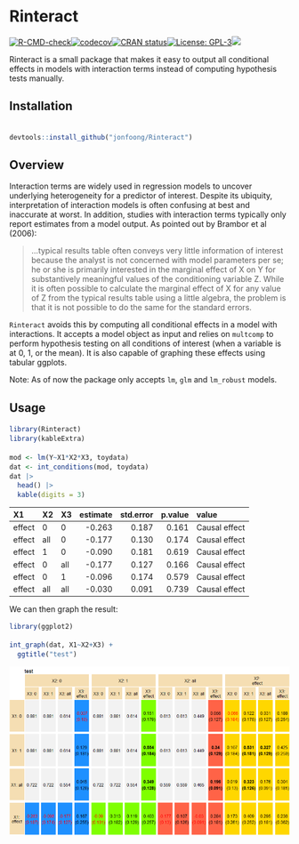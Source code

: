 
# Rinteract

[![R-CMD-check](https://github.com/jonfoong/Rinteract/actions/workflows/R-CMD-check.yaml/badge.svg)](https://github.com/jonfoong/Rinteract/actions/workflows/R-CMD-check.yaml)[![codecov](https://codecov.io/github/jonfoong/Rinteract/branch/main/graph/badge.svg?token=2SOK4T1220)](https://codecov.io/github/jonfoong/Rinteract)[![CRAN
status](https://www.r-pkg.org/badges/version/Rinteract.png)](https://CRAN.R-project.org/package=Rinteract)[![License:
GPL-3](https://img.shields.io/badge/license-GPL--3-blue.svg)](https://cran.r-project.org/web/licenses/GPL-3)[![](https://img.shields.io/badge/devel%20version-0.1.0-blue.svg)](https://github.com/jonfoong/Rinteract)

Rinteract is a small package that makes it easy to output all
conditional effects in models with interaction terms instead of
computing hypothesis tests manually.

## Installation

``` r

devtools::install_github("jonfoong/Rinteract")
```

## Overview

Interaction terms are widely used in regression models to uncover
underlying heterogeneity for a predictor of interest. Despite its
ubiquity, interpretation of interaction models is often confusing at
best and inaccurate at worst. In addition, studies with interaction
terms typically only report estimates from a model output. As pointed
out by Brambor et al (2006):

> …typical results table often conveys very little information of
> interest because the analyst is not concerned with model parameters
> per se; he or she is primarily interested in the marginal effect of X
> on Y for substantively meaningful values of the conditioning variable
> Z. While it is often possible to calculate the marginal effect of X
> for any value of Z from the typical results table using a little
> algebra, the problem is that it is not possible to do the same for the
> standard errors.

`Rinteract` avoids this by computing all conditional effects in a model
with interactions. It accepts a model object as input and relies on
`multcomp` to perform hypothesis testing on all conditions of interest
(when a variable is at 0, 1, or the mean). It is also capable of
graphing these effects using tabular ggplots.

Note: As of now the package only accepts `lm`, `glm` and `lm_robust`
models.

## Usage

``` r
library(Rinteract)
library(kableExtra)

mod <- lm(Y~X1*X2*X3, toydata)
dat <- int_conditions(mod, toydata)
dat |> 
  head() |>
  kable(digits = 3)
```

<table>
 <thead>
  <tr>
   <th style="text-align:left;"> X1 </th>
   <th style="text-align:left;"> X2 </th>
   <th style="text-align:left;"> X3 </th>
   <th style="text-align:right;"> estimate </th>
   <th style="text-align:right;"> std.error </th>
   <th style="text-align:right;"> p.value </th>
   <th style="text-align:left;"> value </th>
  </tr>
 </thead>
<tbody>
  <tr>
   <td style="text-align:left;"> effect </td>
   <td style="text-align:left;"> 0 </td>
   <td style="text-align:left;"> 0 </td>
   <td style="text-align:right;"> -0.263 </td>
   <td style="text-align:right;"> 0.187 </td>
   <td style="text-align:right;"> 0.161 </td>
   <td style="text-align:left;"> Causal effect </td>
  </tr>
  <tr>
   <td style="text-align:left;"> effect </td>
   <td style="text-align:left;"> all </td>
   <td style="text-align:left;"> 0 </td>
   <td style="text-align:right;"> -0.177 </td>
   <td style="text-align:right;"> 0.130 </td>
   <td style="text-align:right;"> 0.174 </td>
   <td style="text-align:left;"> Causal effect </td>
  </tr>
  <tr>
   <td style="text-align:left;"> effect </td>
   <td style="text-align:left;"> 1 </td>
   <td style="text-align:left;"> 0 </td>
   <td style="text-align:right;"> -0.090 </td>
   <td style="text-align:right;"> 0.181 </td>
   <td style="text-align:right;"> 0.619 </td>
   <td style="text-align:left;"> Causal effect </td>
  </tr>
  <tr>
   <td style="text-align:left;"> effect </td>
   <td style="text-align:left;"> 0 </td>
   <td style="text-align:left;"> all </td>
   <td style="text-align:right;"> -0.177 </td>
   <td style="text-align:right;"> 0.127 </td>
   <td style="text-align:right;"> 0.166 </td>
   <td style="text-align:left;"> Causal effect </td>
  </tr>
  <tr>
   <td style="text-align:left;"> effect </td>
   <td style="text-align:left;"> 0 </td>
   <td style="text-align:left;"> 1 </td>
   <td style="text-align:right;"> -0.096 </td>
   <td style="text-align:right;"> 0.174 </td>
   <td style="text-align:right;"> 0.579 </td>
   <td style="text-align:left;"> Causal effect </td>
  </tr>
  <tr>
   <td style="text-align:left;"> effect </td>
   <td style="text-align:left;"> all </td>
   <td style="text-align:left;"> all </td>
   <td style="text-align:right;"> -0.030 </td>
   <td style="text-align:right;"> 0.091 </td>
   <td style="text-align:right;"> 0.739 </td>
   <td style="text-align:left;"> Causal effect </td>
  </tr>
</tbody>
</table>

We can then graph the result:

``` r
library(ggplot2)

int_graph(dat, X1~X2+X3) +
  ggtitle("test")
```

![](vignettes/vignette-unnamed-chunk-3-1.png)

